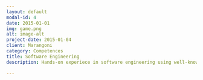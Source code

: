 ```yaml
---
layout: default
modal-id: 4
date: 2015-01-01
img: game.png
alt: image-alt
project-date: 2015-01-04
client: Marangoni
category: Competences
title: Software Engineering
description: Hands-on experiece in software engineering using well-known technologies like the Eclipse IDE, the Gradle build tool, the Subversion and Git revision control systems. Good knowledge of Atlassian Confluence and Jira (included installation and administration).

---
```

